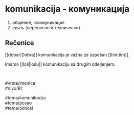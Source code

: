 # komunikacija - комуникација

1. общение, коммуникация  
2. связь (переносно и технически)

## Rečenice

[[dobar|Dobra]] komunikacija je važna za uspešan [[tim|tim]].

Imamo [[loš|lošu]] komunikaciju sa drugim odeljenjem.

<br>

#vrsta/imenica  
#nivo/B1  

#tema/komunikacija  
#tema/posao  
#tema/odnosi

